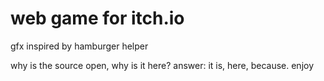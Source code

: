 # web game for itch.io

gfx inspired by hamburger helper

why is the source open, why is it here? answer: it is, here, because. enjoy